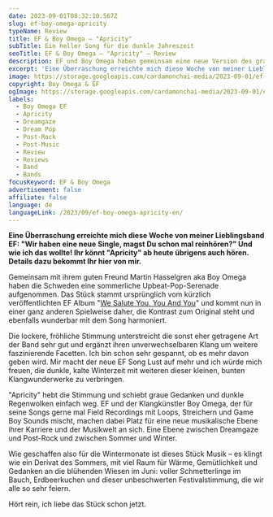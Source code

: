 ```yaml
---
date: 2023-09-01T08:32:10.567Z
slug: ef-boy-omega-apricity
typeName: Review
title: EF & Boy Omega – "Apricity"
subTitle: Ein heller Song für die dunkle Jahreszeit
seoTitle: EF & Boy Omega – "Apricity" – Review
description: EF und Boy Omega haben gemeinsam eine neue Version des grandiosen EF Stücks "Apricity" veröffentlicht. Lest jetzt, warum Ihr den Song unbedingt hören solltet.
excerpt: 'Eine Überraschung erreichte mich diese Woche von meiner Lieblingsband EF: "Wir haben eine neue Single, magst Du schon mal reinhören?" Und wie ich das wollte! Ihr könnt "Apricity" ab heute übrigens auch hören. Details dazu bekommt Ihr hier von mir.'
image: https://storage.googleapis.com/cardamonchai-media/2023-09-01/ef-boy-omega-jpg-imagine-080808_53473b_1024_768/640.webp
copyright: Boy Omega & EF
ogImage: https://storage.googleapis.com/cardamonchai-media/2023-09-01/ef-boy-omega-og-jpg-imagine-080808_55493d_1200_628/640.webp
labels:
  - Boy Omega EF
  - Apricity
  - Dreamgaze
  - Dream Pop
  - Post-Rock
  - Post-Music
  - Review
  - Reviews
  - Band
  - Bands
focusKeyword: EF & Boy Omega
advertisement: false
affiliate: false
language: de
languageLink: /2023/09/ef-boy-omega-apricity-en/
---
```


**Eine Überraschung erreichte mich diese Woche von meiner Lieblingsband EF: "Wir haben eine neue Single, magst Du schon mal reinhören?" Und wie ich das wollte! Ihr könnt "Apricity" ab heute übrigens auch hören. Details dazu bekommt Ihr hier von mir.**

Gemeinsam mit ihrem guten Freund Martin Hasselgren aka Boy Omega haben die Schweden eine sommerliche Upbeat-Pop-Serenade aufgenommen. Das Stück stammt ursprünglich vom kürzlich veröffentlichten EF Album "[We Salute You, You And You](/2022/11/ef-interview/)" und kommt nun in einer ganz anderen Spielweise daher, die Kontrast zum Original steht und ebenfalls wunderbar mit dem Song harmoniert.

Die lockere, fröhliche Stimmung unterstreicht die sonst eher getragene Art der Band sehr gut und ergänzt ihren unverwechselbaren Klang um weitere faszinierende Facetten. Ich bin schon sehr gespannt, ob es mehr davon geben wird. Mir macht der neue EF Song Lust auf mehr und ich würde mich freuen, die dunkle, kalte Winterzeit mit weiteren dieser kleinen, bunten Klangwunderwerke zu verbringen.

"Apricity" hebt die Stimmung und schiebt graue Gedanken und dunkle Regenwolken einfach weg. EF und der Klangkünstler Boy Omega, der für seine Songs gerne mal Field Recordings mit Loops, Streichern und Game Boy Sounds mischt, machen dabei Platz für eine neue musikalische Ebene ihrer Karriere und der Musikwelt an sich. Eine Ebene zwischen Dreamgaze und Post-Rock und zwischen Sommer und Winter.

Wie geschaffen also für die Wintermonate ist dieses Stück Musik – es klingt wie ein Derivat des Sommers, mit viel Raum für Wärme, Gemütlichkeit und Gedanken an die blühenden Wiesen im Juni: voller Schmetterlinge im Bauch, Erdbeerkuchen und dieser unbeschwerten Festivalstimmung, die wir alle so sehr feiern.

Hört rein, ich liebe das Stück schon jetzt.

<YouTube id="SQclpAUpRro" />

